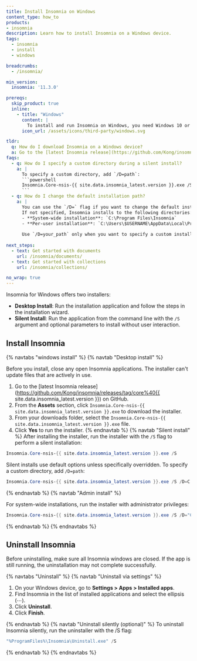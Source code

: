 ```yaml
---
title: Install Insomnia on Windows
content_type: how_to
products:
- insomnia
description: Learn how to install Insomnia on a Windows device.
tags:
  - insomnia
  - install
  - windows

breadcrumbs:
  - /insomnia/

min_version:
  insomnia: '11.3.0'

prereqs:
  skip_product: true
  inline:
    - title: "Windows"
      content: |
        To install and run Insomnia on Windows, you need Windows 10 or later.
      icon_url: /assets/icons/third-party/windows.svg

tldr:
  q: How do I download Insomnia on a Windows device?
  a: Go to the [latest Insomnia release](https://github.com/Kong/insomnia/releases/tag/core%40{{ site.data.insomnia_latest.version }}) on GitHub and download `Insomnia.Core-nsis-{{ site.data.insomnia_latest.version }}.exe` file.
faqs:
  - q: How do I specify a custom directory during a silent install?
    a: |
      To specify a custom directory, add `/D=path`:
      ```powershell
      Insomnia.Core-nsis-{{ site.data.insomnia_latest.version }}.exe /S /D=C:\Insomnia
      ```
  - q: How do I change the default installation path? 
    a: |
      You can use the `/D=` flag if you want to change the default installation path.  
      If not specified, Insomnia installs to the following directories:
      - **System-wide installation**: `C:\Program Files\Insomnia`  
      - **Per-user installation**: `C:\Users\$USERNAME\AppData\Local\Programs\Insomnia`  
      
      Use `/D=your_path` only when you want to specify a custom installation directory.
     
next_steps:
  - text: Get started with documents
    url: /insomnia/documents/
  - text: Get started with collections
    url: /insomnia/collections/

no_wrap: true    
---
```


Insomnia for Windows offers two installers:
- **Desktop Install**: Run the installation application and follow the steps in the installation wizard.
- **Silent Install**: Run the application from the command line with the `/S` argument and optional parameters to install without user interaction.

## Install Insomnia

{% navtabs "windows install" %}
{% navtab "Desktop install" %}

Before you install, close any open Insomnia applications. The installer can't update files that are actively in use.

1. Go to the [latest Insomnia release](https://github.com/Kong/insomnia/releases/tag/core%40{{ site.data.insomnia_latest.version }}) on GitHub.
1. From the **Assets** section, click `Insomnia.Core-nsis-{{ site.data.insomnia_latest.version }}.exe` to download the installer.
1. From your downloads folder, select the `Insomnia.Core-nsis-{{ site.data.insomnia_latest.version }}.exe` file.
1. Click **Yes** to run the installer.
{% endnavtab %}
{% navtab "Silent install" %}
After installing the installer, run the installer with the `/S` flag to perform a silent installation:

```powershell
Insomnia.Core-nsis-{{ site.data.insomnia_latest.version }}.exe /S
```

Silent installs use default options unless specifically overridden. 
To specify a custom directory, add `/D=path`: 

```powershell
Insomnia.Core-nsis-{{ site.data.insomnia_latest.version }}.exe /S /D=C:\Insomnia
```

{% endnavtab %}
{% navtab "Admin install" %}

For system-wide installations, run the installer with administrator privileges:

```powershell
Insomnia.Core-nsis-{{ site.data.insomnia_latest.version }}.exe /S /D="C:\Program Files\Insomnia"
```
{% endnavtab %}
{% endnavtabs %}


## Uninstall Insomnia
Before uninstalling, make sure all Insomnia windows are closed.
If the app is still running, the uninstallation may not complete successfully.

{% navtabs "Uninstall" %}
{% navtab "Uninstall via settings" %}

1. On your Windows device, go to **Settings > Apps > Installed apps**.
1. Find Insomnia in the list of installed applications and select the ellipsis (⋯).
1. Click **Uninstall**.
1. Click **Finish**.

{% endnavtab %}
{% navtab "Uninstall silently (optional)" %}
To uninstall Insomnia silently, run the uninstaller with the /S flag:

```powershell
"%ProgramFiles%\Insomnia\Uninstall.exe" /S
```
{% endnavtab %}
{% endnavtabs %}